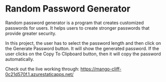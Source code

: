 # Random Password Generator

Random password generator is a program that creates customized passwords for users. 
It helps users to create stronger passwords that provide greater security.

In this project, the user has to select the password length and then click on the Generate Password button. It will show the generated password. If the user clicks on the Copy To Clipboard button, then it will copy the password automatically.

Check out the live working through: https://mango-cliff-0c21d570f.1.azurestaticapps.net/

